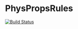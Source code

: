 # PhysPropsRules

[![Build Status](https://travis-ci.com/longemen3000/PhysPropsRules.jl.svg?branch=master)](https://travis-ci.com/longemen3000/PhysPropsRules.jl)
